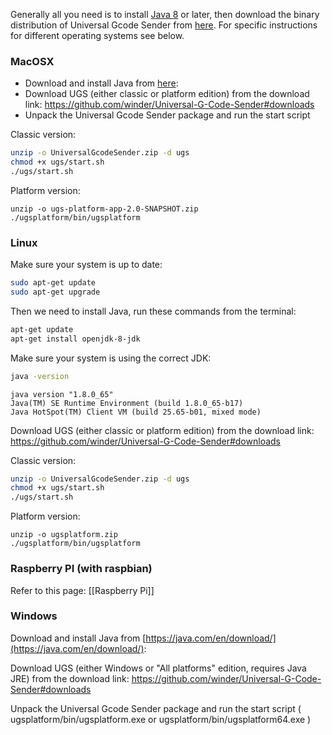 Generally all you need is to install [Java 8](https://www.oracle.com/technetwork/java/javase/downloads/jre8-downloads-2133155.html) or later, then download the binary distribution of Universal Gcode Sender from [here](https://github.com/winder/Universal-G-Code-Sender#downloads). For specific instructions for different operating systems see below.

### MacOSX
* Download and install Java from [here](https://www.oracle.com/technetwork/java/javase/downloads/jre8-downloads-2133155.html):
* Download UGS (either classic or platform edition) from the download link: https://github.com/winder/Universal-G-Code-Sender#downloads
* Unpack the Universal Gcode Sender package and run the start script

Classic version: 
```bash
unzip -o UniversalGcodeSender.zip -d ugs
chmod +x ugs/start.sh
./ugs/start.sh
```

Platform version:
```
unzip -o ugs-platform-app-2.0-SNAPSHOT.zip
./ugsplatform/bin/ugsplatform
```

### Linux

Make sure your system is up to date:
```bash
sudo apt-get update
sudo apt-get upgrade
```

Then we need to install Java, run these commands from the terminal: 
```bash
apt-get update
apt-get install openjdk-8-jdk
```

Make sure your system is using the correct JDK:
```bash
java -version
```

```
java version "1.8.0_65"
Java(TM) SE Runtime Environment (build 1.8.0_65-b17)
Java HotSpot(TM) Client VM (build 25.65-b01, mixed mode)
```

Download UGS (either classic or platform edition) from the download link: https://github.com/winder/Universal-G-Code-Sender#downloads

Classic version:
```bash
unzip -o UniversalGcodeSender.zip -d ugs
chmod +x ugs/start.sh
./ugs/start.sh
```

Platform version:
```
unzip -o ugsplatform.zip
./ugsplatform/bin/ugsplatform
```

### Raspberry PI (with raspbian)
Refer to this page: [[Raspberry Pi]]

### Windows
Download and install Java from [https://java.com/en/download/](https://java.com/en/download/):

Download UGS (either Windows or "All platforms" edition, requires Java JRE) from the download link: https://github.com/winder/Universal-G-Code-Sender#downloads

Unpack the Universal Gcode Sender package and run the start script ( ugsplatform/bin/ugsplatform.exe or ugsplatform/bin/ugsplatform64.exe )